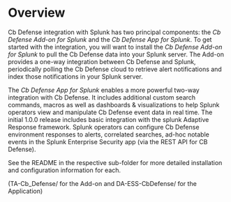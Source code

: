 # Overview

Cb Defense integration with Splunk has two principal components: the *Cb Defense Add-on for Splunk* and the *Cb Defense App for Splunk*. To get started with the integration, you will want to install the *Cb Defense Add-on for Splunk* to pull the Cb Defense data into your Splunk server. The Add-on provides a one-way integration between Cb Defense and Splunk, periodically polling the Cb Defense cloud to retrieve alert notifications and index those notifications in your Splunk server.

The *Cb Defense App for Splunk* enables a more powerful two-way integration with Cb Defense. It includes additional custom search commands, macros as well as  dashboards & visualizations  to help Splunk operators view and manipulate Cb Defense event data in real time. The initial 1.0.0  release includes  basic integration with the splunk Adaptive Response framework.  Splunk operators can configure Cb Defense environment responses to alerts, correlated searches,  ad-hoc notable events in the Splunk Enterprise Security app (via the REST API for CB Defense). 

See the README in the respective sub-folder for more detailed installation and configuration information for each.

(TA-Cb_Defense/ for the Add-on and DA-ESS-CbDefense/ for the Application)